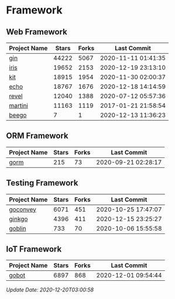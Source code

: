 # Framework

## Web Framework
| Project Name | Stars | Forks | Last Commit |
| ------------ | ----- | ----- | ----------- |
| [gin](https://github.com/gin-gonic/gin) | 44222 | 5067 | 2020-11-11 01:41:35 |
| [iris](https://github.com/kataras/iris) | 19652 | 2153 | 2020-12-19 23:13:10 |
| [kit](https://github.com/go-kit/kit) | 18915 | 1954 | 2020-11-30 02:00:37 |
| [echo](https://github.com/labstack/echo) | 18767 | 1676 | 2020-12-18 14:14:59 |
| [revel](https://github.com/revel/revel) | 12040 | 1388 | 2020-07-12 05:57:36 |
| [martini](https://github.com/go-martini/martini) | 11163 | 1119 | 2017-01-21 21:58:54 |
| [beego](https://github.com/astaxie/beego) | 7 | 1 | 2020-12-13 11:36:23 |

## ORM Framework
| Project Name | Stars | Forks | Last Commit |
| ------------ | ----- | ----- | ----------- |
| [gorm](https://github.com/jinzhu/gorm) | 215 | 73 | 2020-09-21 02:28:17 |

## Testing Framework
| Project Name | Stars | Forks | Last Commit |
| ------------ | ----- | ----- | ----------- |
| [goconvey](https://github.com/smartystreets/goconvey) | 6071 | 451 | 2020-10-25 17:47:07 |
| [ginkgo](https://github.com/onsi/ginkgo) | 4396 | 411 | 2020-12-15 23:25:27 |
| [goblin](https://github.com/franela/goblin) | 733 | 70 | 2020-10-06 15:55:58 |

## IoT Framework
| Project Name | Stars | Forks | Last Commit |
| ------------ | ----- | ----- | ----------- |
| [gobot](https://github.com/hybridgroup/gobot) | 6897 | 868 | 2020-12-01 09:54:44 |

*Update Date: 2020-12-20T03:00:58*
